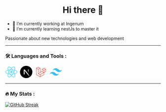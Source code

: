 
<h1 align="center">  Hi there 👋</h1>

- 🔭 I’m currently working at Ingenum
- 🌱 I’m currently learning nestJs to master it

Passionate about new technologies and web development
  

---
### :hammer_and_wrench: Languages and Tools :
<div>
   <img src="https://github.com/devicons/devicon/blob/master/icons/react/react-original.svg" title="React" alt="Teact" width="40" height="40"/>&nbsp;
   <img src="https://github.com/devicons/devicon/blob/master/icons/nextjs/nextjs-original.svg" title="Next" alt="Next" width="40" height="40"/>&nbsp;
   <img src="https://raw.githubusercontent.com/github/explore/56a826d05cf762b2b50ecbe7d492a839b04f3fbf/topics/laravel/laravel.png" title="Laravel" alt="Laravel" width="40" height="40"/>&nbsp;
   <img src="https://github.com/devicons/devicon/blob/master/icons/tailwindcss/tailwindcss-original.svg" title="Tailwindcss" alt="Tailwindcss" width="40" height="40"/>&nbsp;
</div>

---

### :fire: My Stats :
[![GitHub Streak](https://github-readme-streak-stats.herokuapp.com/?user=RomainM27&theme=darcula&background=000000)](https://git.io/streak-stats)

<!-- if you want to see my projects : [My github page](https://github.com/RomainM27/AllProject_Romain-Mathieu) -->
<!--
**RomainM27/RomainM27** is a ✨ _special_ ✨ repository because its `README.md` (this file) appears on your GitHub profile.

Here are some ideas to get you started:

- 🔭 I’m currently working on ...
- 🌱 I’m currently learning ...
- 👯 I’m looking to collaborate on ...
- 🤔 I’m looking for help with ...
- 💬 Ask me about ...
- 📫 How to reach me: ...
- 😄 Pronouns: ...
- ⚡ Fun fact: ...
-->
